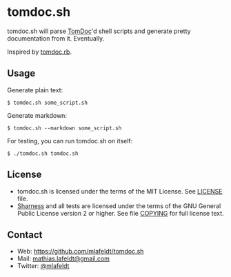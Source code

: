 tomdoc.sh
=========

tomdoc.sh will parse [TomDoc]'d shell scripts and generate pretty documentation
from it. Eventually.

Inspired by [tomdoc.rb].


Usage
-----

Generate plain text:

    $ tomdoc.sh some_script.sh

Generate markdown:

    $ tomdoc.sh --markdown some_script.sh

For testing, you can run tomdoc.sh on itself:

    $ ./tomdoc.sh tomdoc.sh


License
-------

* tomdoc.sh is licensed under the terms of the MIT License. See [LICENSE] file.
* [Sharness] and all tests are licensed under the terms of the GNU General
  Public License version 2 or higher. See file [COPYING] for full license text.


Contact
-------

* Web: <https://github.com/mlafeldt/tomdoc.sh>
* Mail: <mathias.lafeldt@gmail.com>
* Twitter: [@mlafeldt](https://twitter.com/mlafeldt)


[COPYING]: https://github.com/mlafeldt/tomdoc.sh/blob/master/test/COPYING
[LICENSE]: https://github.com/mlafeldt/tomdoc.sh/blob/master/LICENSE
[Sharness]: https://github.com/mlafeldt/Sharness
[TomDoc]: http://tomdoc.org
[tomdoc.rb]: https://github.com/defunkt/tomdoc

